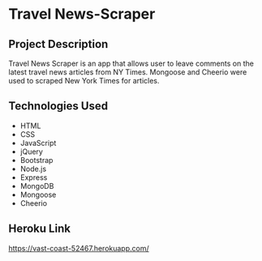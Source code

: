 # Travel News-Scraper

## Project Description

Travel News Scraper is an app that allows user to leave comments on the latest travel news articles from NY Times. Mongoose and Cheerio were used to scraped New York Times for articles.

## Technologies Used

* HTML
* CSS
* JavaScript
* jQuery
* Bootstrap
* Node.js
* Express
* MongoDB
* Mongoose
* Cheerio

## Heroku Link
https://vast-coast-52467.herokuapp.com/

